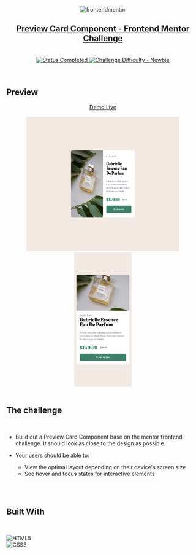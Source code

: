 <div align="center">
  <img src="https://www.frontendmentor.io/static/images/logo-mobile.svg" alt="frontendmentor" width="80">
  <br />
  <h2 align="center">
   <a href="https://www.frontendmentor.io/challenges/product-preview-card-component-GO7UmttRfa"  target="_blank">
        Preview Card Component - Frontend Mentor Challenge
    </a>
  </h2>
</div>
<br />
<!-- Badges -->
<div align="center">
  <!-- Status -->
  <a href="#">
    <img src="https://img.shields.io/badge/Status-Complete-green" alt="Status Completed">
  </a>

  <!-- Difficulty -->
  <a href="https://www.frontendmentor.io/challenges?difficulties=1"  target="_blank">
    <img src="https://img.shields.io/badge/Difficulty-Newbi-yellow" alt="Challenge Difficulty - Newbie">
  </a>
</div>
<br />
<br />

## **Preview**

<div align='center'>
  <a href="https://clarerodri.github.io/Product-Card-Component-FrontendMentor/" target="_blank">Demo Live</a>
  <br />
  <br />
  <img src='./assets/hd-screeshoot.png' alt='Preview Card Component solution preview image' width="400" height="350">

  <br />
  <img src='./assets/414px-screeshoot.png' alt='Preview Card Component solution preview image' width="150" height="350">
</div>


<br>


## **The challenge**
<br />

- Build out a Preview Card Component base on the mentor frontend challenge. It should look as close to the design as possible.

- Your users should be able to:

    - View the optimal layout depending on their device's screen size
    - See hover and focus states for interactive elements

<br />
<br />


## **Built With**

<br />

![HTML5](https://img.shields.io/badge/html5-%23E34F26.svg?logo=html5&logoColor=white)   
![CSS3](https://img.shields.io/badge/css3-%231572B6.svg?logo=css3&logoColor=white) 

<br>


